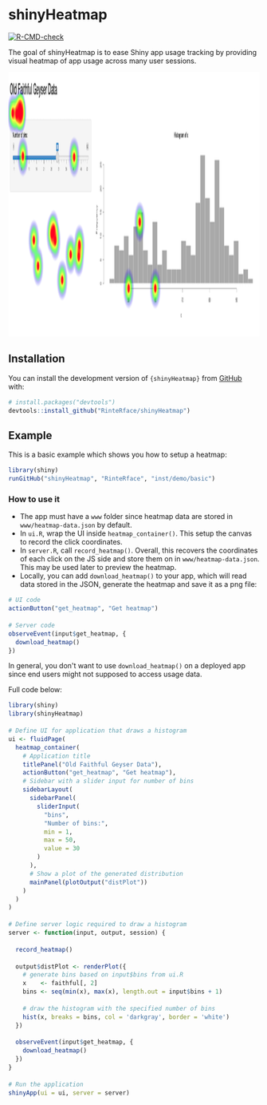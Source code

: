 
# shinyHeatmap

<!-- badges: start -->
[![R-CMD-check](https://github.com/RinteRface/shinyHeatmap/workflows/R-CMD-check/badge.svg)](https://github.com/RinteRface/shinyHeatmap/actions)
<!-- badges: end -->

The goal of shinyHeatmap is to ease Shiny app usage tracking by providing visual heatmap of
app usage across many user sessions.

<img src="man/figures/shinyHeatmap-basic.png" width="848" height="530">

## Installation

You can install the development version of `{shinyHeatmap}` from [GitHub](https://github.com/) with:

``` r
# install.packages("devtools")
devtools::install_github("RinteRface/shinyHeatmap")
```

## Example

This is a basic example which shows you how to setup a heatmap:

``` r
library(shiny)
runGitHub("shinyHeatmap", "RinteRface", "inst/demo/basic")
```

### How to use it

- The app must have a `www` folder since 
heatmap data are stored in `www/heatmap-data.json` by default.
- In `ui.R`, wrap the UI inside `heatmap_container()`. This setup the canvas
to record the click coordinates.
- In `server.R`, call `record_heatmap()`. Overall, this recovers the
coordinates of each click on the JS side and store them on in `www/heatmap-data.json`.
This may be used later to preview the heatmap.
- Locally, you can add `download_heatmap()` to your app, which will read data stored
in the JSON, generate the heatmap and save it as a png file:

```r
# UI code
actionButton("get_heatmap", "Get heatmap")

# Server code
observeEvent(input$get_heatmap, {
  download_heatmap()
})
```

In general, you don't want to use `download_heatmap()` on a deployed app since
end users might not supposed to access usage data.

Full code below:

```r
library(shiny)
library(shinyHeatmap)

# Define UI for application that draws a histogram
ui <- fluidPage(
  heatmap_container(
    # Application title
    titlePanel("Old Faithful Geyser Data"),
    actionButton("get_heatmap", "Get heatmap"),
    # Sidebar with a slider input for number of bins 
    sidebarLayout(
      sidebarPanel(
        sliderInput(
          "bins",
          "Number of bins:",
          min = 1,
          max = 50,
          value = 30
        )
      ),
      # Show a plot of the generated distribution
      mainPanel(plotOutput("distPlot"))
    )
  )
)

# Define server logic required to draw a histogram
server <- function(input, output, session) {
  
  record_heatmap()
  
  output$distPlot <- renderPlot({
    # generate bins based on input$bins from ui.R
    x    <- faithful[, 2]
    bins <- seq(min(x), max(x), length.out = input$bins + 1)
    
    # draw the histogram with the specified number of bins
    hist(x, breaks = bins, col = 'darkgray', border = 'white')
  })
  
  observeEvent(input$get_heatmap, {
    download_heatmap()
  })
}

# Run the application 
shinyApp(ui = ui, server = server)
```

